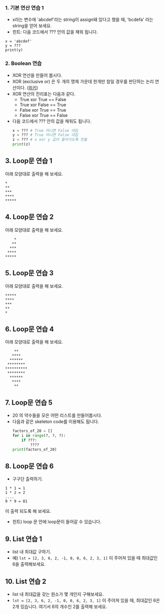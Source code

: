 ### 1. 기본 연산 연습 1

- x라는 변수에 'abcdef'라는 string이 assign돼 있다고 했을 때, 'bcdefa' 라는 string을 얻어 보세요.
- 힌트: 다음 코드에서 ??? 안의 값을 채워 됩니다.

```
x = 'abcdef'
y = ???
print(y)
```


### 2. Boolean 연습

- XOR 연산을 만들어 봅시다.
- XOR (exclusive or) 은 두 개의 명제 가운데 한개만 참일 경우를 판단하는 논리 연산이다. ([위키](https://ko.wikipedia.org/wiki/배타적_논리합))
- XOR 연산의 진리표는 다음과 같다.
  - True xor True == False
  - True xor False == True
  - False xor True == True
  - False xor True == False
- 다음 코드에서 ??? 안의 값을 채워도 됩니다.
  ```python
  x = ??? # True 아니면 False 대입
  y = ??? # True 아니면 False 대입
  z = ??? # x xor y 값이 들어가도록 만듦
  print(z)
  ```
  
## 3. Loop문 연습 1
아래 모양대로 출력을 해 보세요.
```
*
**
***
****
*****
```

## 4. Loop문 연습 2
아래 모양대로 출력을 해 보세요.
```
    *
   **
  ***
 ****
*****
```

## 5. Loop문 연습 3
아래 모양대로 출력을 해 보세요.
```
*****
****
***
**
*
```

## 6. Loop문 연습 4
아래 모양대로 출력을 해 보세요.
```
    **
   ****
  ******
 ********
**********
 ********
  ******
   ****
    **
```   

## 7. Loop문 연습 5
- 20 의 약수들을 모은 어떤 리스트를 만들어봅시다.
- 다음과 같은 skeleton code를 이용해도 됩니다.
	```python
	factors_of_20 = []
	for i in range(?, ?, ?):
	    if ???:
	        ????
	print(factors_of_20)
	```

## 8. Loop문 연습 6
- 구구단 출력하기.
```
1 * 1 = 1
1 * 2 = 2
....
9 * 9 = 81
```
이 출력 되도록 해 보세요.

- 힌트) loop 문 안에 loop문이 들어갈 수 있습니다.

## 9. List 연습 1
- list 내 최대값 구하기. 
- 예) `lst = [2, 3, 6, 2, -1, 0, 0, 6, 2, 3, 1]` 이 주어져 있을 때 최대값인 6을 출력해보세요.

## 10. List 연습 2
- list 내 최대값을 갖는 원소가 몇 개인지 구해보세요.
- `lst = [2, 3, 6, 2, -1, 0, 0, 6, 2, 3, 1]` 이 주어져 있을 때, 최대값인 6은 2개 있습니다. 여기서 6의 개수인 2를 출력해 보세요.

